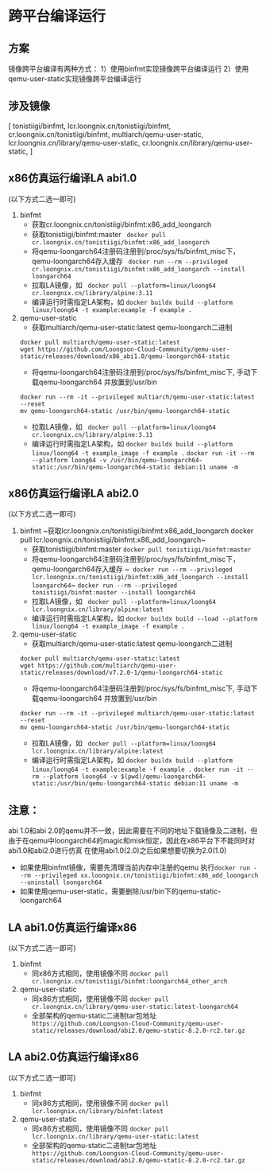 # 跨平台编译运行

## 方案
镜像跨平台编译有两种方式：
1）使用binfmt实现镜像跨平台编译运行
2）使用qemu-user-static实现镜像跨平台编译运行

## 涉及镜像
[  tonistiigi/binfmt,
   lcr.loongnix.cn/tonistiigi/binfmt,
   cr.loongnix.cn/tonistiigi/binfmt,
   multiarch/qemu-user-static,
   lcr.loongnix.cn/library/qemu-user-static,
   cr.loongnix.cn/library/qemu-user-static,
   ]

## x86仿真运行编译LA abi1.0
(以下方式二选一即可)
1. binfmt
    - 获取cr.loongnix.cn/tonistiigi/binfmt:x86_add_loongarch
    - 获取tonistiigi/binfmt:master
    ``` docker pull cr.loongnix.cn/tonistiigi/binfmt:x86_add_loongarch```   
    - 将qemu-loongarch64注册码注册到/proc/sys/fs/binfmt_misc下，qemu-loongarch64存入缓存
    ``` docker run --rm --privileged cr.loongnix.cn/tonistiigi/binfmt:x86_add_loongarch --install loongarch64```
    - 拉取LA镜像，如
    ``` docker pull --platform=linux/loong64 cr.loongnix.cn/library/alpine:3.11```
    - 编译运行时需指定LA架构，如
    ``` docker buildx build --platform linux/loong64 -t example:example -f example . ```
3. qemu-user-static
    - 获取multiarch/qemu-user-static:latest qemu-loongarch二进制
    ```
    docker pull multiarch/qemu-user-static:latest
    wget https://github.com/Loongson-Cloud-Community/qemu-user-static/releases/download/x86_abi1.0/qemu-loongarch64-static
    ```
    - 将qemu-loongarch64注册码注册到/proc/sys/fs/binfmt_misc下, 手动下载qemu-loongarch64 并放置到/usr/bin
    ```
    docker run --rm -it --privileged multiarch/qemu-user-static:latest --reset
    mv qemu-loongarch64-static /usr/bin/qemu-loongarch64-static
    ```
    - 拉取LA镜像，如
    ``` docker pull --platform=linux/loong64 cr.loongnix.cn/library/alpine:3.11```
    - 编译运行时需指定LA架构，如
    ``` docker buildx build --platform linux/loong64 -t example_image -f example . ```
    ``` docker run -it --rm --platform loong64 -v /usr/bin/qemu-loongarch64-static:/usr/bin/qemu-loongarch64-static debian:11 uname -m ```

## x86仿真运行编译LA abi2.0
(以下方式二选一即可)
1. binfmt
    ~获取lcr.loongnix.cn/tonistiigi/binfmt:x86_add_loongarch   docker pull lcr.loongnix.cn/tonistiigi/binfmt:x86_add_loongarch~
    - 获取tonistiigi/binfmt:master  ``` docker pull tonistiigi/binfmt:master ```
    - 将qemu-loongarch64注册码注册到/proc/sys/fs/binfmt_misc下，qemu-loongarch64存入缓存
    ~``` docker run --rm --privileged lcr.loongnix.cn/tonistiigi/binfmt:x86_add_loongarch --install loongarch64```~
    ``` docker run --rm --privileged tonistiigi/binfmt:master --install loongarch64 ```
    - 拉取LA镜像，如
    ``` docker pull --platform=linux/loong64 lcr.loongnix.cn/library/alpine:latest```
    - 编译运行时需指定LA架构，如
    ``` docker buildx build --load --platform linux/loong64 -t example_image -f example . ```
2. qemu-user-static
    - 获取multiarch/qemu-user-static:latest qemu-loongarch二进制
    ```
    docker pull multiarch/qemu-user-static:latest
    wget https://github.com/multiarch/qemu-user-static/releases/download/v7.2.0-1/qemu-loongarch64-static
    ```
    - 将qemu-loongarch64注册码注册到/proc/sys/fs/binfmt_misc下, 手动下载qemu-loongarch64 并放置到/usr/bin
    ```
    docker run --rm -it --privileged multiarch/qemu-user-static:latest --reset
    mv qemu-loongarch64-static /usr/bin/qemu-loongarch64-static
    ```
    - 拉取LA镜像，如
    ``` docker pull --platform=linux/loong64 lcr.loongnix.cn/library/alpine:latest```
    - 编译运行时需指定LA架构，如
    ``` docker buildx build --platform linux/loong64 -t example:example -f example . ```
    ``` docker run -it --rm --platform loong64 -v $(pwd)/qemu-loongarch64-static:/usr/bin/qemu-loongarch64-static debian:11 uname -m ```

## 注意：
abi 1.0和abi 2.0的qemu并不一致，因此需要在不同的地址下载镜像及二进制，但由于在qemu中loongarch64的magic和misk恒定，因此在x86平台下不能同时对abi1.0和abi2.0进行仿真
在使用abi1.0(2.0)之后如果想要切换为2.0(1.0)
- 如果使用binfmt镜像，需要先清理当前内存中注册的qemu
执行```docker run --rm --privileged xx.loongnix.cn/tonistiigi/binfmt:x86_add_loongarch --uninstall loongarch64 ```
- 如果使用qemu-user-static，需要删除/usr/bin下的qemu-static-loongarch64

## LA abi1.0仿真运行编译x86
(以下方式二选一即可)
1. binfmt
    - 同x86方式相同，使用镜像不同
    ``` docker pull cr.loongnix.cn/tonistiigi/binfmt:loongarch64_other_arch ```
2. qemu-user-static
    - 同x86方式相同，使用镜像不同
    ``` docker pull cr.loongnix.cn/library/qemu-user-static:latest-loongarch64 ```
    - 全部架构的qemu-static二进制tar包地址
    ``` https://github.com/Loongson-Cloud-Community/qemu-user-static/releases/download/abi2.0/qemu-static-8.2.0-rc2.tar.gz```

## LA abi2.0仿真运行编译x86
(以下方式二选一即可)
1. binfmt
    - 同x86方式相同，使用镜像不同
    ``` docker pull lcr.loongnix.cn/library/binfmt:latest ```
2. qemu-user-static
    - 同x86方式相同，使用镜像不同
    ``` docker pull lcr.loongnix.cn/library/qemu-user-static:latest ```
    - 全部架构的qemu-static二进制tar包地址
    ``` https://github.com/Loongson-Cloud-Community/qemu-user-static/releases/download/abi2.0/qemu-static-8.2.0-rc2.tar.gz```
